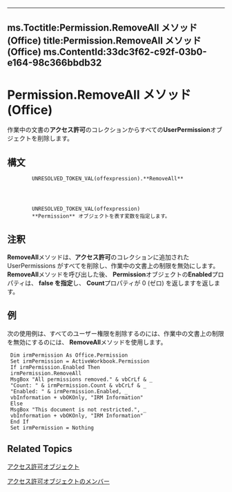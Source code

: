 

---
ms.Toctitle:Permission.RemoveAll メソッド (Office)
title:Permission.RemoveAll メソッド (Office)
ms.ContentId:33dc3f62-c92f-03b0-e164-98c366bbdb32
---
# Permission.RemoveAll メソッド (Office)




作業中の文書の**アクセス許可**のコレクションからすべての**UserPermission**オブジェクトを削除します。

## 構文

            UNRESOLVED_TOKEN_VAL(offexpression).**RemoveAll**




            UNRESOLVED_TOKEN_VAL(offexpression)
            **Permission** オブジェクトを表す変数を指定します。



## 注釈
**RemoveAll**メソッドは、**アクセス許可**のコレクションに追加された UserPermissions がすべてを削除し、作業中の文書上の制限を無効にします。**RemoveAll**メソッドを呼び出した後、 **Permission**オブジェクトの**Enabled**プロパティは、 **false を指定**し、 **Count**プロパティが 0 (ゼロ) を返しますを返します。



## 例
次の使用例は、すべてのユーザー権限を削除するのには、作業中の文書上の制限を無効にするのには、 **RemoveAll**メソッドを使用します。

```sourcecode
 Dim irmPermission As Office.Permission 
 Set irmPermission = ActiveWorkbook.Permission 
 If irmPermission.Enabled Then 
 irmPermission.RemoveAll 
 MsgBox "All permissions removed." & vbCrLf & _ 
 "Count: " & irmPermission.Count & vbCrLf & _ 
 "Enabled: " & irmPermission.Enabled, _ 
 vbInformation + vbOKOnly, "IRM Information" 
 Else 
 MsgBox "This document is not restricted.", _ 
 vbInformation + vbOKOnly, "IRM Information" 
 End If 
 Set irmPermission = Nothing 

```




## Related Topics

[アクセス許可オブジェクト](4bdf7058-d4ba-0bd4-c5cd-141d67245ced.md)

[アクセス許可オブジェクトのメンバー](75614d24-cd47-ef9b-aba5-112206daa358.md)




